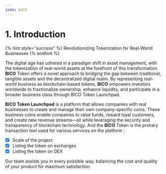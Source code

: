 ```yaml
---
icon: bolt
---
```


# 1. Introduction

{% hint style="success" %}
Revolutionizing Tokenization for Real-World Businesses
{% endhint %}

The digital age has ushered in a paradigm shift in asset management, with the tokenization of real-world assets at the forefront of this transformation. **BICO** Token offers a novel approach to bridging the gap between traditional, tangible assets and the decentralized digital realm. By representing real-world business as blockchain-based tokens, **BICO** empowers investors worldwide to fractionalize ownership, enhance liquidity, and participate in a broader business class through BICO Token Launchpad.

**BICO Token Launchpad** is a platform that allows companies with real businesses to create and manage their own company-specific coins. These business coins enable companies to raise funds, reward loyal customers, and create new revenue streams—all while leveraging the security and transparency of blockchain technology. And the **BICO** Token is the primary transaction tool used for various services on the platform :

* [x] Scale of the project
* [x] Listing the token on exchanges
* [x] Listing the token on DEX

Our team assists you in every possible way, balancing the cost and quality of your product for maximum satisfaction.

